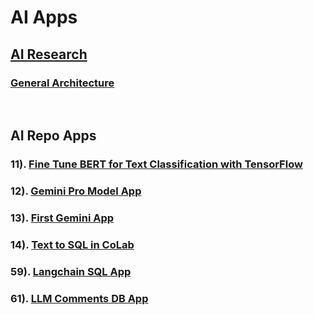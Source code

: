 
# AI Apps
## [AI Research](webpages/README.md)
### [General Architecture](webpages/AI-Architecture.md)  
<br/>  

## AI Repo Apps 
### 11). [Fine Tune BERT for Text Classification with TensorFlow](/setup/c11_bert-text-classification/README.md)
### 12). [Gemini Pro Model App](setup/c12_gemini-pro-model/Gemini-Pro-Model-Tutorial.md)
### 13). [First Gemini App    ](setup/1c3_first-gemini-app/ai0103_Setup-1st-Google-Gemini-ML-App.md)
### 14). [Text to SQL in CoLab](setup/c14_text-to-sql/LangChain-SerpAPI-App.md)
### 59). [Langchain SQL App   ](setup/c59_Langchain-sql-app/c59_Langchain-sql-app.md)
### 61). [LLM Comments DB App  ](setup/d61_llm-comments-db-app/d61-00_description.md) 

<!--

- 1c2. &nbsp; [Gemini Pro Model App](setup/1c2_gemini-pro-model/Gemini-Pro-Model-Tutorial.md)
- 1c3. &nbsp; [First Gemini App    ](setup/1c3_first-gemini-app/ai0103_Setup-1st-Google-Gemini-ML-App.md)
- 1c4. &nbsp; [Text to SQL in CoLab](setup/1c4_Text-To-SQL-in-Colab/CoLab.md)
- 1c5. &nbsp; [Fine Tune BERT for Text Classification with TensorFlow](setup/1c5_Fine-Tune-BERT-for-Text-Classification-with-TensorFlow\README.md)
-->
